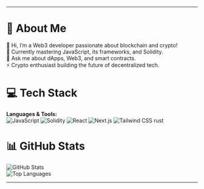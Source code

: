 

---

# 💫 About Me  
👋 Hi, I’m a Web3 developer passionate about blockchain and crypto!  
🌱 Currently mastering JavaScript, its frameworks, and Solidity.  
💬 Ask me about dApps, Web3, and smart contracts.  
⚡ Crypto enthusiast building the future of decentralized tech.  

# 💻 Tech Stack  
**Languages & Tools:**  
![JavaScript](https://img.shields.io/badge/-JavaScript-F7DF1E?style=for-the-badge&logo=javascript&logoColor=black) ![Solidity](https://img.shields.io/badge/-Solidity-363636?style=for-the-badge&logo=solidity&logoColor=white) ![React](https://img.shields.io/badge/-React-61DAFB?style=for-the-badge&logo=react&logoColor=black) ![Next.js](https://img.shields.io/badge/-Next.js-000?style=for-the-badge&logo=next.js&logoColor=white) ![Tailwind CSS](https://img.shields.io/badge/-TailwindCSS-38B2AC?style=for-the-badge&logo=tailwind-css&logoColor=white)  rust

# 📊 GitHub Stats  
![GitHub Stats](https://github-readme-stats.vercel.app/api?username=Dipraise1&theme=dark&hide_border=false&show_icons=true)  
![Top Languages](https://github-readme-stats.vercel.app/api/top-langs/?username=Dipraise1&theme=dark&hide_border=false&layout=compact)  

---
